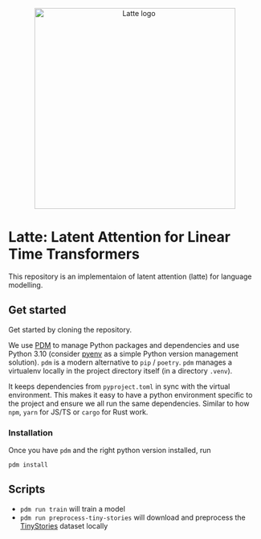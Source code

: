 <p align="center">
  <img alt="Latte logo" src="https://github.com/mcobzarenco/latte/assets/797170/fdff8b28-7b00-47ae-bfd0-05efcc018866" width="400px">
</p>

# Latte: Latent Attention for Linear Time Transformers

This repository is an implementaion of latent attention (latte) for language modelling.

## Get started

Get started by cloning the repository.

We use [PDM](https://pdm.fming.dev/latest/) to manage Python packages and dependencies and use
Python 3.10 (consider [pyenv](https://github.com/pyenv/pyenv) as a simple Python version management
solution). `pdm` is a modern alternative to `pip` / `poetry`. `pdm` manages a virtualenv
locally in the project directory itself (in a directory `.venv`).

It keeps dependencies from `pyproject.toml` in sync with the virtual environment. This makes it easy
to have a python environment specific to the project and ensure we all run the same dependencies.
Similar to how `npm`, `yarn` for JS/TS or `cargo` for Rust work.

### Installation

Once you have `pdm` and the right python version installed, run

```
pdm install
```

## Scripts

 - `pdm run train` will train a model 
 - `pdm run preprocess-tiny-stories` will download and preprocess the [TinyStories](https://huggingface.co/datasets/roneneldan/TinyStories) dataset locally

